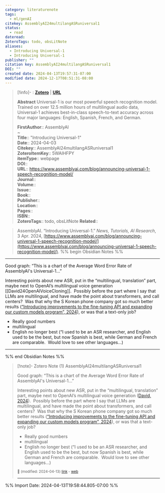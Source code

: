 ```yaml
---
category: literaturenote
tags:
  - ml/genAI
citekey: AssemblyAI24multilangASRuniversal1
status:
  - read
dateread: 
ZoteroTags: todo, obsLitNote
aliases:
  - Introducing Universal-1
  - Introducing Universal-1
publisher: ""
citation key: AssemblyAI24multilangASRuniversal1
DOI: ""
created date: 2024-04-13T19:57:31-07:00
modified date: 2024-12-17T08:51:31-08:00
---
```


> [!info]- : [**Zotero**](zotero://select/library/items/5WAIHFPY)   | [**URL**](https://www.assemblyai.com/blog/announcing-universal-1-speech-recognition-model/)
>
> 
> **Abstract**
> Universal-1 is our most powerful speech recognition model. Trained on over 12.5 million hours of multilingual audio data, Universal-1 achieves best-in-class speech-to-text accuracy across four major languages: English, Spanish, French, and German.
> 
> 
> **FirstAuthor**:: AssemblyAI  
~    
> **Title**:: "Introducing Universal-1"  
> **Date**:: 2024-04-03  
> **Citekey**:: AssemblyAI24multilangASRuniversal1  
> **ZoteroItemKey**:: 5WAIHFPY  
> **itemType**:: webpage  
> **DOI**::   
> **URL**:: https://www.assemblyai.com/blog/announcing-universal-1-speech-recognition-model/  
> **Journal**::   
> **Volume**::   
> **Issue**::   
> **Book**::   
> **Publisher**::   
> **Location**::    
> **Pages**::   
> **ISBN**::   
> **ZoteroTags**:: todo, obsLitNote
>**Related**:: 

> AssemblyAI. “Introducing Universal-1.” _News, Tutorials, AI Research_, 3 Apr. 2024, [https://www.assemblyai.com/blog/announcing-universal-1-speech-recognition-model/](https://www.assemblyai.com/blog/announcing-universal-1-speech-recognition-model/).
%% begin Obsidian Notes %%
___

Good graph: “This is a chart of the Average Word Error Rate of AssemblyAI's Universal-1…”

Interesting points about new ASR, put in the “multilingual, translation” part, maybe next to OpenAI’s multilingual voice generation [[David24OpenAIVoiceCloning]].  Possibly before the part where I say that LLMs are multilingual, and have made the point about transformers, and call centers?  Was that why the S Korean phone company got so much better results ([“Introducing improvements to the fine-tuning API and expanding our custom models program”, 2024](zotero://select/library/items/VLKXDN9V)), or was that a text-only job?

- Really good numbers
- multilingual
- English no longer best (“I used to be an ASR researcher, and English used to be the best, but now Spanish is best, while German and French are comparable.  Would love to see other languages…)
___
%% end Obsidian Notes %%

> [!note]- Zotero Note (1)
> AssemblyAI24multilangASRuniversal1
> 
> Good graph: “This is a chart of the Average Word Error Rate of AssemblyAI's Universal-1…”
> 
> Interesting points about new ASR, put in the “multilingual, translation” part, maybe next to OpenAI’s multilingual voice generation ([David, 2024](zotero://select/library/items/UTVWE3FF)).  Possibly before the part where I say that LLMs are multilingual, and have made the point about transformers, and call centers?  Was that why the S Korean phone company got so much better results ([“Introducing improvements to the fine-tuning API and expanding our custom models program”, 2024](zotero://select/library/items/VLKXDN9V)), or was that a text-only job?
> 
> - Really good numbers
> - multilingual
> - English no longer best (“I used to be an ASR researcher, and English used to be the best, but now Spanish is best, while German and French are comparable.  Would love to see other languages…)
> 
> <small>📝️ (modified: 2024-04-13) [link](zotero://select/library/items/K3MC9P76) - [web](http://zotero.org/users/60638/items/K3MC9P76)</small>
>  
> ---




%% Import Date: 2024-04-13T19:58:44.805-07:00 %%
